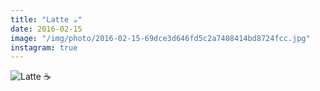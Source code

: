 ```yaml
---
title: "Latte ☕️"
date: 2016-02-15
image: "/img/photo/2016-02-15-69dce3d646fd5c2a7408414bd8724fcc.jpg"
instagram: true
---
```


![Latte ☕️](/img/photo/2016-02-15-69dce3d646fd5c2a7408414bd8724fcc.jpg)
